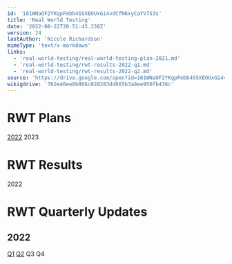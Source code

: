 ```yaml
---
id: '181WNaOF2YKqpFmbb4SSXEOUxGi4vdCfN6xyCaYV7S3s'
title: 'Real World Testing'
date: '2022-08-22T20:51:43.338Z'
version: 24
lastAuthor: 'Nicole Richardson'
mimeType: 'text/x-markdown'
links:
  - 'real-world-testing/real-world-testing-plan-2021.md'
  - 'real-world-testing/rwt-results-2022-q1.md'
  - 'real-world-testing/rwt-results-2022-q2.md'
source: 'https://drive.google.com/open?id=181WNaOF2YKqpFmbb4SSXEOUxGi4vdCfN6xyCaYV7S3s'
wikigdrive: '762e46ee0b866c028283dd665b3a8ee950fb436c'
---
```

# RWT Plans

[2022](real-world-testing/real-world-testing-plan-2021.md)
2023

# RWT Results

2022

# RWT Quarterly Updates


## 2022

[Q1](real-world-testing/rwt-results-2022-q1.md)
[Q2](real-world-testing/rwt-results-2022-q2.md)
Q3
Q4

